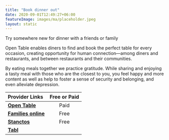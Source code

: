 ```yaml
---
title: "Book dinner out"
date: 2020-09-01T12:49:27+06:00
featureImage: images/ma/placeholder.jpeg
layout: static
---
```


Try somewhere new for dinner with a friends or family

Open Table enables diners to find and book the perfect table for every occasion, creating opportunity for human connection—among diners and restaurants, and between restaurants and their communities.

By eating meals together we practice gratitude. While sharing and enjoying a tasty meal with those who are the closest to you, you feel happy and more content as well as help to foster a sense of security and belonging, and even alleviate depression.

| Provider Links      | Free or Paid  |  
| :-----------          | :--------------:      |  
| [**Open Table**](https://www.opentable.co.uk/about/?lang=en) | Paid | 
| [**Families online**](https://www.familiesonline.co.uk/local-eating-out) | Free | 
| [**Stanctos**](https://www.stancatos.com/family-bonding-and-eating-out/) | Free | 
| [**Tabl**](https://tabl.com/) |  | 
  

<br/><br/>






